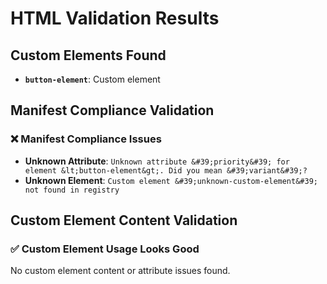 # HTML Validation Results

## Custom Elements Found

- **`button-element`**: Custom element

## Manifest Compliance Validation

### ❌ Manifest Compliance Issues

- **Unknown Attribute**: `Unknown attribute &#39;priority&#39; for element &lt;button-element&gt;. Did you mean &#39;variant&#39;?`
- **Unknown Element**: `Custom element &#39;unknown-custom-element&#39; not found in registry`

## Custom Element Content Validation

### ✅ Custom Element Usage Looks Good

No custom element content or attribute issues found.
